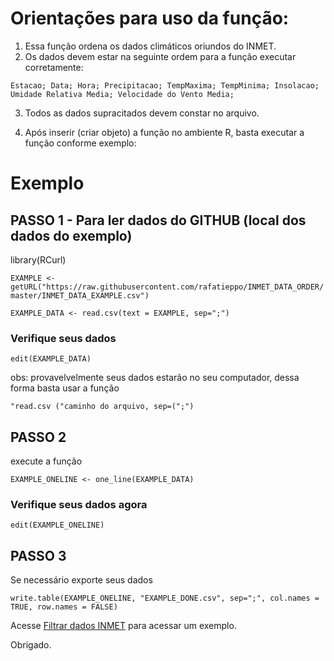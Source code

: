 # Orientações para uso da função:
1. Essa função ordena os dados climáticos oriundos do INMET.
2. Os dados devem estar na seguinte ordem para a função executar corretamente:
 
`Estacao; Data; Hora; Precipitacao; TempMaxima; TempMinima; Insolacao; Umidade Relativa Media; Velocidade do Vento Media;`

3. Todos as dados supracitados devem constar no arquivo.

4. Após inserir (criar objeto) a função no ambiente R, basta executar a função conforme exemplo:

# Exemplo

## PASSO 1 - Para ler dados do GITHUB (local dos dados do exemplo)
library(RCurl)

`EXAMPLE <-  getURL("https://raw.githubusercontent.com/rafatieppo/INMET_DATA_ORDER/master/INMET_DATA_EXAMPLE.csv")`

`EXAMPLE_DATA <- read.csv(text = EXAMPLE, sep=";")`

### Verifique seus dados

`edit(EXAMPLE_DATA)`
 
obs: provavelvelmente seus dados estarão no seu computador, dessa forma basta usar a função

`"read.csv ("caminho do arquivo, sep=(";")`

## PASSO 2
execute a função

`EXAMPLE_ONELINE <- one_line(EXAMPLE_DATA)`

### Verifique seus dados agora

`edit(EXAMPLE_ONELINE)`

## PASSO 3

Se necessário exporte seus dados

`write.table(EXAMPLE_ONELINE, "EXAMPLE_DONE.csv", sep=";", col.names = TRUE, row.names = FALSE)`

Acesse
[Filtrar dados INMET](https://sistemasagricolas.wordpress.com/2014/12/11/ordenar-dados-inmet/) para acessar um exemplo.

Obrigado.
